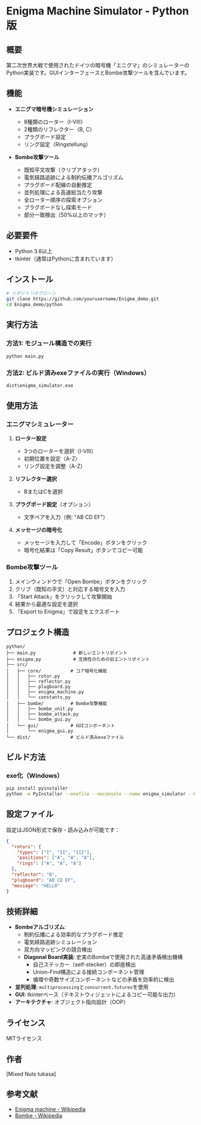 # Enigma Machine Simulator - Python版

## 概要

第二次世界大戦で使用されたドイツの暗号機「エニグマ」のシミュレーターのPython実装です。GUIインターフェースとBombe攻撃ツールを含んでいます。

## 機能

- **エニグマ暗号機シミュレーション**
  - 8種類のローター（I-VIII）
  - 2種類のリフレクター（B, C）
  - プラグボード設定
  - リング設定（Ringstellung）
  
- **Bombe攻撃ツール**
  - 既知平文攻撃（クリブアタック）
  - 電気経路追跡による制約伝播アルゴリズム
  - プラグボード配線の自動推定
  - 並列処理による高速総当たり攻撃
  - 全ローター順序の探索オプション
  - プラグボードなし探索モード
  - 部分一致検出（50%以上のマッチ）

## 必要要件

- Python 3.8以上
- tkinter（通常はPythonに含まれています）

## インストール

```bash
# リポジトリのクローン
git clone https://github.com/yourusername/Enigma_demo.git
cd Enigma_demo/python
```

## 実行方法

### 方法1: モジュール構造での実行

```bash
python main.py
```

### 方法2: ビルド済みexeファイルの実行（Windows）

```bash
dist\enigma_simulator.exe
```

## 使用方法

### エニグマシミュレーター

1. **ローター設定**
   - 3つのローターを選択（I-VIII）
   - 初期位置を設定（A-Z）
   - リング設定を調整（A-Z）

2. **リフレクター選択**
   - BまたはCを選択

3. **プラグボード設定**（オプション）
   - 文字ペアを入力（例: "AB CD EF"）

4. **メッセージの暗号化**
   - メッセージを入力して「Encode」ボタンをクリック
   - 暗号化結果は「Copy Result」ボタンでコピー可能

### Bombe攻撃ツール

1. メインウィンドウで「Open Bombe」ボタンをクリック
2. クリブ（既知の平文）と対応する暗号文を入力
3. 「Start Attack」をクリックして攻撃開始
4. 結果から最適な設定を選択
5. 「Export to Enigma」で設定をエクスポート

## プロジェクト構造

```
python/
├── main.py              # 新しいエントリポイント
├── enigma.py            # 互換性のための旧エントリポイント
├── src/
│   ├── core/           # コア暗号化機能
│   │   ├── rotor.py
│   │   ├── reflector.py
│   │   ├── plugboard.py
│   │   ├── enigma_machine.py
│   │   └── constants.py
│   ├── bombe/          # Bombe攻撃機能
│   │   ├── bombe_unit.py
│   │   ├── bombe_attack.py
│   │   └── bombe_gui.py
│   └── gui/            # GUIコンポーネント
│       └── enigma_gui.py
└── dist/               # ビルド済みexeファイル
```

## ビルド方法

### exe化（Windows）

```bash
pip install pyinstaller
python -m PyInstaller --onefile --noconsole --name enigma_simulator --hidden-import=src.bombe main.py
```

## 設定ファイル

設定はJSON形式で保存・読み込みが可能です：

```json
{
  "rotors": {
    "types": ["I", "II", "III"],
    "positions": ["A", "A", "A"],
    "rings": ["A", "A", "A"]
  },
  "reflector": "B",
  "plugboard": "AB CD EF",
  "message": "HELLO"
}
```

## 技術詳細

- **Bombeアルゴリズム**:
  - 制約伝播による効率的なプラグボード推定
  - 電気経路追跡シミュレーション
  - 双方向マッピングの競合検出
  - **Diagonal Board実装**: 史実のBombeで使用された高速矛盾検出機構
    - 自己ステッカー（self-stecker）の即座検出
    - Union-Find構造による接続コンポーネント管理
    - 循環や奇数サイズコンポーネントなどの矛盾を効率的に検出
- **並列処理**: `multiprocessing`と`concurrent.futures`を使用
- **GUI**: tkinterベース（テキストウィジェットによるコピー可能な出力）
- **アーキテクチャ**: オブジェクト指向設計（OOP）

## ライセンス

MITライセンス

## 作者

[Mixed Nuts tukasa]

## 参考文献

- [Enigma machine - Wikipedia](https://en.wikipedia.org/wiki/Enigma_machine)
- [Bombe - Wikipedia](https://en.wikipedia.org/wiki/Bombe)